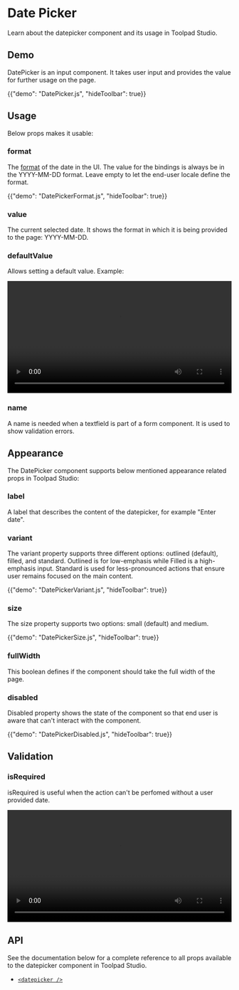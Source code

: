 # Date Picker

<p class="description">Learn about the datepicker component and its usage in Toolpad Studio.</p>

## Demo

DatePicker is an input component. It takes user input and provides the value for further usage on the page.

{{"demo": "DatePicker.js", "hideToolbar": true}}

## Usage

Below props makes it usable:

### format

The [format](https://day.js.org/docs/en/display/format) of the date in the UI. The value for the bindings is always be in the YYYY-MM-DD format. Leave empty to let the end-user locale define the format.

{{"demo": "DatePickerFormat.js", "hideToolbar": true}}

### value

The current selected date. It shows the format in which it is being provided to the page: YYYY-MM-DD.

### defaultValue

Allows setting a default value. Example:

<video controls width="100%" height="auto" style="contain" alt="button-onclick-js-expression">
  <source src="/static/toolpad/docs/studio/components/datepicker/datepicker-defaultValue.mp4" type="video/mp4">
  Your browser does not support the video tag.
</video>

### name

A name is needed when a textfield is part of a form component. It is used to show validation errors.

## Appearance

The DatePicker component supports below mentioned appearance related props in Toolpad Studio:

### label

A label that describes the content of the datepicker, for example "Enter date".

### variant

The variant property supports three different options: outlined (default), filled, and standard. Outlined is for low-emphasis while Filled is a high-emphasis input. Standard is used for less-pronounced actions that ensure user remains focused on the main content.

{{"demo": "DatePickerVariant.js", "hideToolbar": true}}

### size

The size property supports two options: small (default) and medium.

{{"demo": "DatePickerSize.js", "hideToolbar": true}}

### fullWidth

This boolean defines if the component should take the full width of the page.

### disabled

Disabled property shows the state of the component so that end user is aware that can't interact with the component.

{{"demo": "DatePickerDisabled.js", "hideToolbar": true}}

## Validation

### isRequired

isRequired is useful when the action can't be perfomed without a user provided date.

<video controls width="100%" height="auto" style="contain" alt="button-onclick-js-expression">
  <source src="/static/toolpad/docs/studio/components/datepicker/datepicker-validation.mp4" type="video/mp4">
  Your browser does not support the video tag.
</video>

## API

See the documentation below for a complete reference to all props available to the datepicker component in Toolpad Studio.

- [`<datepicker />`](/toolpad/studio/reference/components/date-picker/#properties)
